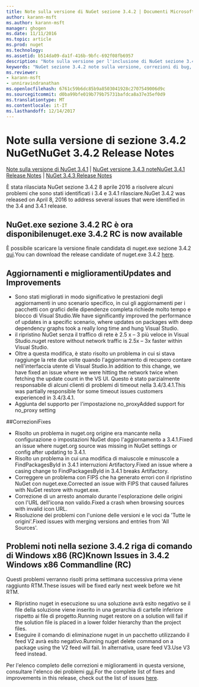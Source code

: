 ```yaml
---
title: Note sulla versione di NuGet sezione 3.4.2 | Documenti Microsoft
author: karann-msft
ms.author: karann-msft
manager: ghogen
ms.date: 11/11/2016
ms.topic: article
ms.prod: nuget
ms.technology: 
ms.assetid: b514da09-da1f-416b-9bfc-692f08fb6957
description: "Note sulla versione per l'inclusione di NuGet sezione 3.4.2 problemi noti, correzioni di bug, le funzionalità aggiunte e dcr."
keywords: "NuGet sezione 3.4.2 note sulla versione, correzioni di bug, problemi noti, aggiunta di funzionalità, eseguire"
ms.reviewer:
- karann-msft
- unniravindranathan
ms.openlocfilehash: 6761c59b6dc85b9a8503041928c2707549006d9c
ms.sourcegitcommit: d0ba99bfe019b779b75731bafdca8a37e35ef0d9
ms.translationtype: MT
ms.contentlocale: it-IT
ms.lasthandoff: 12/14/2017
---
```

# <a name="nuget-342-release-notes"></a><span data-ttu-id="3fcd9-104">Note sulla versione di sezione 3.4.2 NuGet</span><span class="sxs-lookup"><span data-stu-id="3fcd9-104">NuGet 3.4.2 Release Notes</span></span>

<span data-ttu-id="3fcd9-105">[Note sulla versione di NuGet 3.4.1](../release-notes/nuget-3.4.1.md) | [NuGet versione 3.4.3 note](../release-notes/nuget-3.4.3.md)</span><span class="sxs-lookup"><span data-stu-id="3fcd9-105">[NuGet 3.4.1 Release Notes](../release-notes/nuget-3.4.1.md) | [NuGet 3.4.3 Release Notes](../release-notes/nuget-3.4.3.md)</span></span>

<span data-ttu-id="3fcd9-106">È stata rilasciata NuGet sezione 3.4.2 8 aprile 2016 a risolvere alcuni problemi che sono stati identificati i 3.4 e 3.4.1 rilasciare.</span><span class="sxs-lookup"><span data-stu-id="3fcd9-106">NuGet 3.4.2 was released on April 8, 2016 to address several issues that were identified in the 3.4 and 3.4.1 release.</span></span>

## <a name="nugetexe-342-rc-is-now-available"></a><span data-ttu-id="3fcd9-107">NuGet.exe sezione 3.4.2 RC è ora disponibile</span><span class="sxs-lookup"><span data-stu-id="3fcd9-107">nuget.exe 3.4.2 RC is now available</span></span>

<span data-ttu-id="3fcd9-108">È possibile scaricare la versione finale candidata di nuget.exe sezione 3.4.2 [qui](https://dist.nuget.org/index.html).</span><span class="sxs-lookup"><span data-stu-id="3fcd9-108">You can download the release candidate of nuget.exe 3.4.2 [here](https://dist.nuget.org/index.html).</span></span>

## <a name="updates-and-improvements"></a><span data-ttu-id="3fcd9-109">Aggiornamenti e miglioramenti</span><span class="sxs-lookup"><span data-stu-id="3fcd9-109">Updates and Improvements</span></span>

* <span data-ttu-id="3fcd9-110">Sono stati migliorati in modo significativo le prestazioni degli aggiornamenti in uno scenario specifico, in cui gli aggiornamenti per i pacchetti con grafici delle dipendenze completa richiede molto tempo e blocco di Visual Studio.</span><span class="sxs-lookup"><span data-stu-id="3fcd9-110">We have significantly improved the performance of updates in a specific scenario, where updates on packages with deep dependency graphs took a really long time and hung Visual Studio.</span></span>
* <span data-ttu-id="3fcd9-111">il ripristino NuGet senza il traffico di rete è 2.5 x – 3 più veloce in Visual Studio.</span><span class="sxs-lookup"><span data-stu-id="3fcd9-111">nuget restore without network traffic is 2.5x – 3x faster within Visual Studio.</span></span>
* <span data-ttu-id="3fcd9-112">Oltre a questa modifica, è stato risolto un problema in cui si stava raggiunge la rete due volte quando l'aggiornamento di recupero contare nell'interfaccia utente di Visual Studio.</span><span class="sxs-lookup"><span data-stu-id="3fcd9-112">In addition to this change, we have fixed an issue where we were hitting the network twice when fetching the update count in the VS UI.</span></span> <span data-ttu-id="3fcd9-113">Questo è stato parzialmente responsabile di alcuni clienti di problemi di timeout nella 3.4/3.4.1.</span><span class="sxs-lookup"><span data-stu-id="3fcd9-113">This was partially responsible for some timeout issues customers experienced in 3.4/3.4.1.</span></span>
* <span data-ttu-id="3fcd9-114">Aggiunta del supporto per l'impostazione no_proxy</span><span class="sxs-lookup"><span data-stu-id="3fcd9-114">Added support for no_proxy setting</span></span>

##<a name="fixes"></a><span data-ttu-id="3fcd9-115">Correzioni</span><span class="sxs-lookup"><span data-stu-id="3fcd9-115">Fixes</span></span>

* <span data-ttu-id="3fcd9-116">Risolto un problema in nuget.org origine era mancante nella configurazione o impostazioni NuGet dopo l'aggiornamento a 3.4.1.</span><span class="sxs-lookup"><span data-stu-id="3fcd9-116">Fixed an issue where nuget.org source was missing in NuGet settings or config after updating to 3.4.1.</span></span>
* <span data-ttu-id="3fcd9-117">Risolto un problema in cui una modifica di maiuscole e minuscole a FindPackagesById in 3.4.1 interruzioni Artifactory.</span><span class="sxs-lookup"><span data-stu-id="3fcd9-117">Fixed an issue where a casing change to FindPackagesById in 3.4.1 breaks Artifactory.</span></span>
* <span data-ttu-id="3fcd9-118">Correggere un problema con FIPS che ha generato errori con il ripristino NuGet con nuget.exe.</span><span class="sxs-lookup"><span data-stu-id="3fcd9-118">Corrected an issue with FIPS that caused failures with NuGet restore with nuget.exe.</span></span>
* <span data-ttu-id="3fcd9-119">Correzione di un arresto anomalo durante l'esplorazione delle origini con l'URL dell'icona non valido.</span><span class="sxs-lookup"><span data-stu-id="3fcd9-119">Fixed a crash when browsing sources with invalid icon URL.</span></span>
* <span data-ttu-id="3fcd9-120">Risoluzione dei problemi con l'unione delle versioni e le voci da 'Tutte le origini'.</span><span class="sxs-lookup"><span data-stu-id="3fcd9-120">Fixed issues with merging versions and entries from 'All Sources'.</span></span>

## <a name="known-issues-in-342-windows-x86-commandline-rc"></a><span data-ttu-id="3fcd9-121">Problemi noti nella sezione 3.4.2 riga di comando di Windows x86 (RC)</span><span class="sxs-lookup"><span data-stu-id="3fcd9-121">Known Issues in 3.4.2 Windows x86 Commandline (RC)</span></span>

<span data-ttu-id="3fcd9-122">Questi problemi verranno risolti prima settimana successiva prima viene raggiunto RTM.</span><span class="sxs-lookup"><span data-stu-id="3fcd9-122">These issues will be fixed early next week before we hit RTM.</span></span>

*  <span data-ttu-id="3fcd9-123">Ripristino nuget in esecuzione su una soluzione avrà esito negativo se il file della soluzione viene inserito in una gerarchia di cartelle inferiore rispetto ai file di progetto.</span><span class="sxs-lookup"><span data-stu-id="3fcd9-123">Running nuget restore on a solution will fail if the solution file is placed in a lower folder hierarchy than the project files.</span></span>
*  <span data-ttu-id="3fcd9-124">Eseguire il comando di eliminazione nuget in un pacchetto utilizzando il feed V2 avrà esito negativo.</span><span class="sxs-lookup"><span data-stu-id="3fcd9-124">Running nuget delete command on a package using the V2 feed will fail.</span></span> <span data-ttu-id="3fcd9-125">In alternativa, usare feed V3.</span><span class="sxs-lookup"><span data-stu-id="3fcd9-125">Use V3 feed instead.</span></span>


<span data-ttu-id="3fcd9-126">Per l'elenco completo delle correzioni e miglioramenti in questa versione, consultare l'elenco dei problemi [qui](https://github.com/NuGet/Home/issues?utf8=%E2%9C%93&q=is%3Aissue+milestone%3A3.4.2++is%3Aclosed+).</span><span class="sxs-lookup"><span data-stu-id="3fcd9-126">For the complete list of fixes and improvements in this release, check out the list of issues [here](https://github.com/NuGet/Home/issues?utf8=%E2%9C%93&q=is%3Aissue+milestone%3A3.4.2++is%3Aclosed+).</span></span>